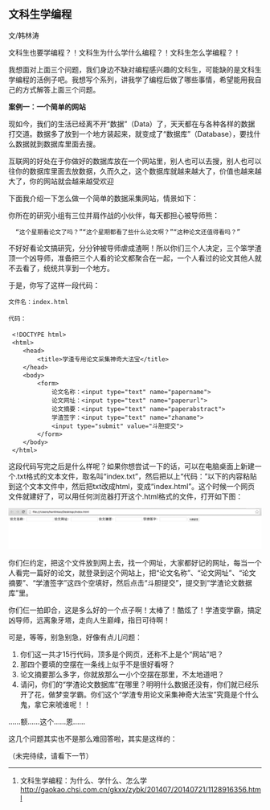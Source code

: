
## 文科生学编程


文/韩林涛

文科生也要学编程？！文科生为什么学什么编程？！文科生怎么学编程？！

我想面对上面三个问题，我们身边不缺对编程感兴趣的文科生，可能缺的是文科生学编程的活例子吧。我想写个系列，讲我学了编程后做了哪些事情，希望能用我自己的方式解答上面三个问题。

**案例一：一个简单的网站**

现如今，我们的生活已经离不开“数据”（Data）了，天天都在与各种各样的数据打交道。数据多了放到一个地方装起来，就变成了“数据库”（Database），要找什么数据就到数据库里面去搜。

互联网的好处在于你做好的数据库放在一个网站里，别人也可以去搜，别人也可以往你的数据库里面去放数据，久而久之，这个数据库就越来越大了，价值也越来越大了，你的网站就会越来越受欢迎

下面我介绍一下怎么做一个简单的数据采集网站，情景如下：

你所在的研究小组有三位并肩作战的小伙伴，每天都担心被导师熊：

      “这个星期看论文了吗？”“这个星期都看了些什么论文啊？”“这种论文还值得看吗？”
      
不好好看论文搞研究，分分钟被导师虐成渣啊！所以你们三个人决定，三个笨学渣顶一个凶导师，准备把三个人看的论文都聚合在一起，一个人看过的论文其他人就不去看了，统统共享到一个地方。

于是，你写了这样一段代码：

    文件名：index.html
    
    代码：

     <!DOCTYPE html>
     <html>
        <head>
            <title>学渣专用论文采集神奇大法宝</title>
        </head>
        <body>
            <form>
                论文名称：<input type="text" name="papername">
                论文网址：<input type="text" name="paperurl">
                论文摘要：<input type="text" name="paperabstract">
                学渣签字：<input type="text" name="zhaname">
                <input type="submit" value="斗胆提交">
            </form>
        </body>
     </html>

这段代码写完之后是什么样呢？如果你想尝试一下的话，可以在电脑桌面上新建一个.txt格式的文本文件，取名叫“index.txt”，然后把以上“代码：”以下的内容粘贴到这个文本文件中，然后把txt改成html，变成“index.html”。这个时候一个网页文件就建好了，可以用任何浏览器打开这个.html格式的文件，打开如下图：

![](Pics/PP-1.png)

你们仨约定，把这个文件放到网上去，找一个网址，大家都好记的网址，每当一个人看完一篇好的论文，就登录到这个网站上，把“论文名称”、“论文网址”、“论文摘要”、“学渣签字”这四个空填好，然后点击“斗胆提交”，提交到“学渣论文数据库”里。

你们仨一拍即合，这是多么好的一个点子啊！太棒了！酷炫了！学渣变学霸，搞定凶导师，远离象牙塔，走向人生巅峰，指日可待啊！

可是，等等，别急别急，好像有点儿问题：

1. 你们这一共才15行代码，顶多是个网页，还称不上是个“网站”吧？
2. 那四个要填的空摆在一条线上似乎不是很好看呀？
3. 论文摘要那么多字，你就放那么一小个空摆在那里，不太地道吧？
4. 请问，你们的“学渣论文数据库”在哪里？明明什么数据还没有，你们就已经乐开了花，做梦变学霸。你们这个“学渣专用论文采集神奇大法宝”究竟是个什么鬼，拿它来唬谁呢！！

......额......这个......恩......

这几个问题其实也不是那么难回答啦，其实是这样的：

（未完待续，请看下一节）

---

1. 文科生学编程：为什么、学什么、怎么学
http://gaokao.chsi.com.cn/gkxx/zybk/201407/20140721/1128916356.html

